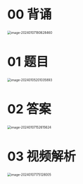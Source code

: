 # 00 背诵

<img src="https://cvp.oss-cn-shanghai.aliyuncs.com/picgo/202401071806615.png" alt="image-20240107180628460" style="zoom:50%;" />



# 01 题目

<img src="https://cvp.oss-cn-shanghai.aliyuncs.com/picgo/202401052010088.png" alt="image-20240105201035893" style="zoom:50%;" />



# 02 答案

<img src="https://cvp.oss-cn-shanghai.aliyuncs.com/picgo/202401071526758.png" alt="image-20240107152615624" style="zoom:50%;" />



# 03 视频解析

<img src="https://cvp.oss-cn-shanghai.aliyuncs.com/picgo/202401071751300.png" alt="image-20240107175128005" style="zoom:50%;" />





